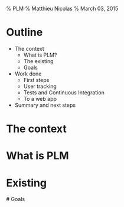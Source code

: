 % PLM
% Matthieu Nicolas
% March 03, 2015

# Outline

- The context
	- What is PLM?
	- The existing
	- Goals
- Work done
	- First steps
	- User tracking
	- Tests and Continuous Integration
	- To a web app
- Summary and next steps

# The context

# What is PLM

# Existing

# Goals
